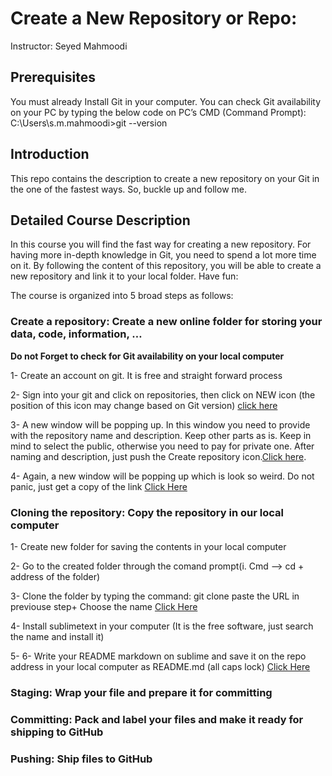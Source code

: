 # Create a New Repository or Repo:
Instructor: Seyed Mahmoodi
  
## Prerequisites
You must already Install Git in your computer. You can check Git availability on your PC by typing the below code on PC’s CMD (Command Prompt):
C:\Users\s.m.mahmoodi>git --version

## Introduction
This repo contains the description to create a new repository on your Git in the one of the fastest ways. So, buckle up and follow me.

## Detailed Course Description
In this course you will find the fast way for creating a new repository. For having more in-depth knowledge in Git, you need to spend a lot more time on it. By following the content of this repository, you will be able to create a new repository and link it to your local folder. Have fun:

The course is organized into 5 broad steps as follows:

###	Create a repository: Create a new online folder for storing your data, code, information, …

**Do not Forget to check for Git availability on your local computer**

1-	 Create an account on git. It is free and straight forward process 

2-	 Sign into your git and click on repositories, then click on NEW icon (the position of this icon may change based on Git version) [click here](https://github.com/MehdiMahmoodi/Github_StepByStep/blob/master/Creat%20New%20Repo/Step-1%262.pdf)

3-	A new window will be popping up. In this window you need to provide with the repository name and description. Keep other parts as is. Keep in mind to select the public, otherwise you need to pay for private one. After naming and description, just push the Create repository icon.[Click here](https://github.com/MehdiMahmoodi/Github_StepByStep/blob/master/Creat%20New%20Repo/Step-3.pdf). 

4-	Again, a new window will be popping up which is look so weird. Do not panic, just get a copy of the link [Click Here](https://github.com/MehdiMahmoodi/Github_StepByStep/blob/master/Creat%20New%20Repo/Step-4.pdf)


### Cloning the repository: Copy the repository in our local computer


1-	Create new folder for saving the contents in your local computer 

2-	Go to the created folder through the comand prompt(i.	Cmd --> cd + address of the folder)

3-	Clone the folder by typing the command: git clone paste the URL in previouse step+ Choose the name [Click Here](https://github.com/MehdiMahmoodi/Github_StepByStep/blob/master/Cloning/img1.png)

4-  Install sublimetext in your computer (It is the free software, just search the name and install it)

5-  6-	Write your README markdown on sublime and save it on the repo address in your local computer as README.md (all caps lock) [Click Here](https://github.com/MehdiMahmoodi/Github_StepByStep/blob/master/Cloning/img2.png)

### Staging: Wrap your file and prepare it for committing

### Committing: Pack and label your files and make it ready for shipping to GitHub

### Pushing: Ship files to GitHub
